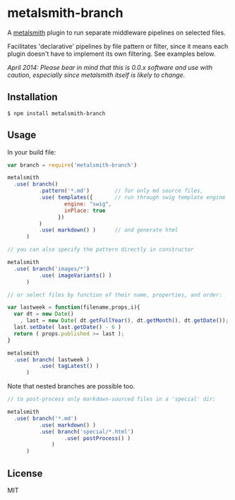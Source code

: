 
# metalsmith-branch

  A [metalsmith][metalsmith] plugin to run separate middleware pipelines on 
  selected files.

  Facilitates 'declarative' pipelines by file pattern or filter, since it means
  each plugin doesn't have to implement its own filtering.  See examples below.

  *April 2014: Please bear in mind that this is 0.0.x software and use with
  caution, especially since metalsmith itself is likely to change.*


## Installation

    $ npm install metalsmith-branch


## Usage

  In your build file:
  
  ```js
  var branch = require('metalsmith-branch')

  metalsmith
    .use( branch()
            .pattern('*.md')        // for only md source files,
            .use( templates({       // run through swig template engine
                    engine: "swig",
                    inPlace: true
                  })
            )
            .use( markdown() )      // and generate html
        )

  // you can also specify the pattern directly in constructor

  metalsmith
    .use( branch('images/*') 
            .use( imageVariants() )
        )

  // or select files by function of their name, properties, and order:

  var lastweek = function(filename,props,i){
    var dt = new Date()
      , last = new Date( dt.getFullYear(), dt.getMonth(), dt.getDate());
    last.setDate( last.getDate() - 6 )
    return ( props.published >= last );
  }

  metalsmith
    .use( branch( lastweek )
            .use( tagLatest() )
        )
  ```

  Note that nested branches are possible too.
 
  ```js
  // to post-process only markdown-sourced files in a 'special' dir:

  metalsmith
    .use( branch('*.md')
            .use( markdown() )
            .use( branch('special/*.html')
                    .use( postProcess() )
                )
        )
  ```

## License

  MIT


[metalsmith]: https://github.com/segmentio/metalsmith

